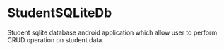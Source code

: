 # StudentSQLiteDb
Student sqlite database android application which allow user to perform CRUD operation on student data.
